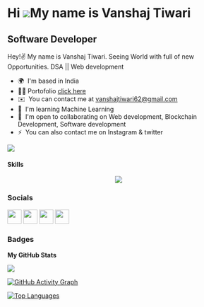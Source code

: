 
Hi ![](https://user-images.githubusercontent.com/18350557/176309783-0785949b-9127-417c-8b55-ab5a4333674e.gif)My name is Vanshaj Tiwari       
======================================================================================================================================   
            
Software Developer   
------------------   
   
Hey!✌️ My name is Vanshaj Tiwari. Seeing World with full of new Opportunities. DSA || Web development     
  
* 🌍  I'm based in India
* 👦🏻  Portofolio [click here](https://igiportofolio.netlify.app/)
* ✉️  You can contact me at [vanshajtiwari62@gmail.com](mailto:vanshajtiwari62@gmail.com)
* 🧠  I'm learning Machine Learning
* 🤝  I'm open to collaborating on Web development, Blockchain Development, Software development
* ⚡  You can also contact me on Instagram & twitter 

<a href="https://www.github.com/VanshajTiwari" target="_blank" rel="noreferrer"><img
src="https://img.shields.io/github/followers/VanshajTiwari?logo=github&style=for-the-badge&color=0891b2&labelColor=1c1917" /></a> 

#### Skills

<p align="center">
  <a href="https://skillicons.dev">
    <img src="https://skillicons.dev/icons?i=aws,git,react,html,css,js,nodejs,express,mongodb,eclipse,bootstrap,kali,java,linux,mysql,nextjs,npm,postman,ts,py,redis,redux,vite,yarn,docker,c,vscode,codepen,vercel,sklearn,supabase,stackoverflow,pycharm,pug,babel,bash,postgres,ipfs" />
  </a>
</p>
 
### Socials

<p align="left"> <a href="https://www.codepen.io/Vanshajt01" target="_blank" rel="noreferrer"><img src="https://raw.githubusercontent.com/danielcranney/readme-generator/main/public/icons/socials/codepen.svg" width="32" height="32" /></a> <a href="https://www.github.com/VanshajTiwari" target="_blank" rel="noreferrer"><img src="https://raw.githubusercontent.com/danielcranney/readme-generator/main/public/icons/socials/github.svg" width="32" height="32" /></a> <a href="http://www.instagram.com/vanshajt01" target="_blank" rel="noreferrer"><img src="https://raw.githubusercontent.com/danielcranney/readme-generator/main/public/icons/socials/instagram.svg" width="32" height="32" /></a> <a href="https://www.linkedin.com/in/vanshaj-tiwari-71b0a11ba" target="_blank" rel="noreferrer"><img src="https://raw.githubusercontent.com/danielcranney/readme-generator/main/public/icons/socials/linkedin.svg" width="32" height="32" /></a></p>

### Badges

<b>My GitHub Stats</b>

<a href="http://www.github.com/VanshajTiwari"><img src="https://github-readme-streak-stats.herokuapp.com/?user=VanshajTiwari&stroke=ffffff&background=1c1917&ring=0891b2&fire=0891b2&currStreakNum=ffffff&currStreakLabel=0891b2&sideNums=ffffff&sideLabels=ffffff&dates=ffffff&hide_border=true" /></a>

[![GitHub Activity Graph](https://activity-graph.herokuapp.com/graph?username=VanshajTiwari&bg_color=1c1917&color=ffffff&line=0891b2&point=ffffff&area=true&hide_border=true)](https://github.com/VanshajTiwari)

<a href="https://github.com/VanshajTiwari" align="left"><img src="https://github-readme-stats.vercel.app/api/top-langs/?username=VanshajTiwari&langs_count=10&title_color=0891b2&text_color=ffffff&icon_color=0891b2&bg_color=1c1917&hide_border=true&locale=en&custom_title=Top%20%Languages" alt="Top Languages" /></a>
